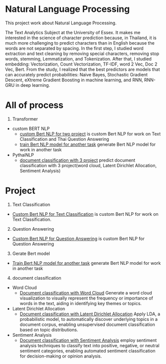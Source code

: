 # Natural Language Processing

This project work about Natural Language Processing.

The Text Analytics Subject at the University of Essex. It makes me interested in the science of character prediction because, in Thailand, it is much more challenging to predict characters than in English because the words are not separated by spacing. In the first step, I studied word extraction and text cleaning by removing special characters, removing stop words, stemming, Lemmatization, and Tokenization. After that, I studied embedding: Vectorization, Count Vectorization, TF-IDF, word 2 Vec, Doc 2 Vec, Bert. From the study, I realized that the best predictors are models that can accurately predict probabilities: Naive Bayes, Stochastic Gradient Descent, eXtreme Gradient Boosting in machine learning, and RNN, RNN-GRU in deep learning.

# All of process

1. Transformer
- custom BERT NLP
  -   [custom Bert NLP for two project](https://github.com/micsupasun/natural_language_processing/blob/main/custom_bert_nlp/custom_bert_2_project/README.md) is custom Bert NLP for work on Text Classification and Thai Question Answering
  -   [train Bert NLP model for another task](https://github.com/micsupasun/natural_language_processing/blob/main/custom_bert_nlp/custom_bert_nlp/README.md) generate Bert NLP model for work in another task
- PythaiNLP
  - [document classification with 3 project](https://github.com/micsupasun/natural_language_processing/blob/main/document_classification/README.md) predict document classification with 3 project(word cloud, Latent Dirichlet Allocation, Sentiment Analysis)

# Project
1. Text Classification
 - [Custom Bert NLP for Text Classification](https://github.com/micsupasun/natural_language_processing/blob/main/custom_bert_nlp/custom_bert_2_project/README.md) is custom Bert NLP for work on Text Classification.
2. Question Answering
 - [Custom Bert NLP for Question Answering](https://github.com/micsupasun/natural_language_processing/blob/main/custom_bert_nlp/custom_bert_2_project/README.md) is custom Bert NLP for Question Answering
3. Gerate Bert model
 - [Train Bert NLP model for another task](https://github.com/micsupasun/natural_language_processing/blob/main/custom_bert_nlp/custom_bert_nlp/README.md) generate Bert NLP model for work in another task
 4. document classification
 - Word Cloud
   - [Document classification with Word Cloud](https://github.com/micsupasun/natural_language_processing/blob/main/document_classification/README.md) Generate a word cloud visualization to visually represent the frequency or importance of words in the text, aiding in identifying key themes or topics.
 - Latent Dirichlet Allocation
   - [Document classification with Latent Dirichlet Allocation](https://github.com/micsupasun/natural_language_processing/blob/main/document_classification/README.md) Apply LDA, a probabilistic model, to automatically discover underlying topics in a document corpus, enabling unsupervised document classification based on topic distributions.
 - Sentiment Analysis
   - [Document classification with Sentiment Analysis](https://github.com/micsupasun/natural_language_processing/blob/main/document_classification/README.md) employ sentiment analysis techniques to classify text into positive, negative, or neutral sentiment categories, enabling automated sentiment classification for decision-making or opinion analysis.
 



 <!-- - []()  -->


<!-- [Requirement](https://github.com/micsupasun/university_of_essex/blob/main/group_project/Team_4_project_report.pdf) is the Software Requirements Specification project

[Flowchart](https://github.com/micsupasun/university_of_essex/blob/main/group_project/ai_team_diagram.drawio.png) is the flowchart project

This is all the task in group project including:
![the diagram in this project](https://github.com/micsupasun/computer_vision/blob/main/assistant_blind/ai_team_diagram.drawio.png) -->










